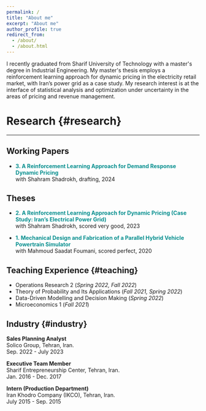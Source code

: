 ```yaml
---
permalink: /
title: "About me"
excerpt: "About me"
author_profile: true
redirect_from: 
  - /about/
  - /about.html
---
```


I recently graduated from Sharif University of Technology with a master's degree in Industrial Engineering. My master's thesis employs a reinforcement learning approach for dynamic pricing in the electricity retail market, with Iran’s power grid as a case study. My research interest is at the interface of statistical analysis and optimization under uncertainty in the areas of pricing and revenue management.


# Research {#research}
------
## Working Papers
- <span style="color:#088F8F">**3. A Reinforcement Learning Approach for Demand Response Dynamic Pricing**</span> \
  with Shahram Shadrokh, drafting, 2024
  
## Theses

- <span style="color:#088F8F">**2. A Reinforcement Learning Approach for Dynamic Pricing (Case Study: Iran’s Electrical Power Grid)**</span> \
  with Shahram Shadrokh, scored very good, 2023
  

- <span style="color:#088F8F">**1. Mechanical Design and Fabrication of a Parallel Hybrid Vehicle Powertrain Simulator**</span> \
  with Mahmoud Saadat Foumani, scored perfect, 2020
  
Teaching Experience {#teaching}
------
- Operations Research 2  (_Spring 2022, Fall 2022_)
- Theory of Probability and Its Applications  (_Fall 2021, Spring 2022_)
- Data-Driven Modelling and Decision Making  (_Spring 2022_)
- Microeconomics 1 (_Fall 2021_)

Industry {#industry}
------
**Sales Planning Analyst**<br />
  Solico Group, Tehran, Iran.<br />
  Sep. 2022 - July 2023
  
**Executive Team Member**<br />
Sharif Entrepreneurship Center, Tehran, Iran.<br />
Jan. 2016 - Dec. 2017

**Intern (Production Department)**<br />
Iran Khodro Company (IKCO), Tehran, Iran.<br />
July 2015 - Sep. 2015
